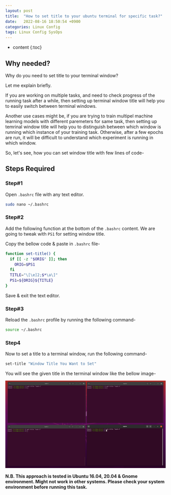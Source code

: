 ```yaml
---
layout: post
title:  "How to set title to your ubuntu terminal for specific task?"
date:   2022-08-16 18:50:54 +0900
categories: Linux Config
tags: Linux Config SysOps
---
```


* content
{:toc}

## Why needed?

Why do you need to set title to your terminal window?

Let me explain briefly.

If you are working on multiple tasks, and need to check progress of the running task after a while, then setting up terminal window title will help you to easily switch between terminal windows.

Another use cases might be, if you are trying to train multipel machine learning models with different paremeters for same task, then setting up temrinal window title will help you to distinguish between which window is running which instance of your training task. Otherwise, after a few epochs are run, it will be difficult to understand which experiment is running in which window.

So, let's see, how you can set window title with few lines of code-

## Steps Required

### Step#1
Open ```.bashrc``` file with any text editor.

```bash
sudo nano ~/.bashrc
```

### Step#2
Add the following function at the bottom of the ```.bashrc``` content. We are going to tweak with ```PS1``` for setting window title.

Copy the bellow code & paste in ```.bashrc``` file-

```bash
function set-title() {
  if [[ -z "$ORIG" ]]; then
    ORIG=$PS1
  fi
  TITLE="\[\e]2;$*\a\]"
  PS1=${ORIG}${TITLE}
}
```

Save & exit the text editor.

### Step#3
Reload the ```.bashrc``` profile by running the following command-

```bash
source ~/.bashrc
```

### Step4
Now to set a title to a terminal window, run the following command-

```bash
set-title "Window Title You Want to Set"
```
You will see the given title in the terminal window like the bellow image-

![terminal title](https://raw.githubusercontent.com/faruk-ahmad/faruk-ahmad.github.io/main/__images__/Linux-Config/bash-title.png)

**N.B. This approach is tested in Ubuntu 16.04, 20.04 & Gnome environment. Might not work in other systems. Please check your system environment before running this task.**
